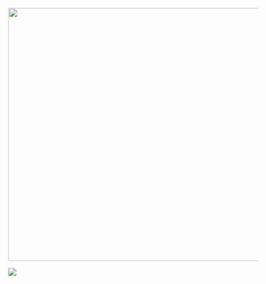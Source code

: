 <p align="center"><img width="1024" height="512" src="https://user-images.githubusercontent.com/22344498/190833731-354cce04-c310-45ae-b411-bbf7ab17b51d.gif"/>

![](https://komarev.com/ghpvc/?username=ucwong&&style=flat-square&label=VIEWS)
